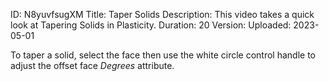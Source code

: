 ID: N8yuvfsugXM
Title: Taper Solids
Description: This video takes a quick look at Tapering Solids in Plasticity.
Duration: 20
Version: 
Uploaded: 2023-05-01

To taper a solid, select the face then use the white circle control handle to adjust
the offset face *Degrees* attribute.
